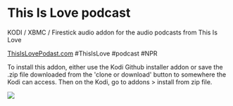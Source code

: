 This Is Love podcast
=============================

KODI / XBMC / Firestick audio addon for the audio podcasts from This Is Love

<a href="https://thisislovepodcast.com">ThisIsLovePodast.com</a>
#ThisIsLove
#podcast
#NPR

To install this addon, either use the Kodi Github installer addon or save the .zip file downloaded from the 'clone or download' button to somewhere the Kodi can access. Then on the Kodi, go to addons > install from zip file.

<a href="https://www.thisislovepodcast.com"><img src="https://thisislovepodcast.com/wp-content/themes/love-theme/assets/images/ThisIsLove_SocialShare_1.png">
